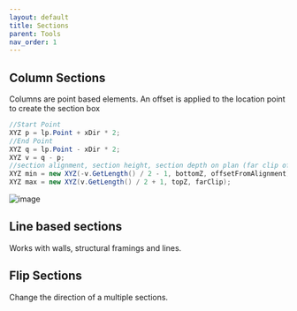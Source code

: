 ```yaml
---
layout: default
title: Sections
parent: Tools
nav_order: 1
---
```


## Column Sections

Columns are point based elements. An offset is applied to the location point to create the section box

```c#
//Start Point
XYZ p = lp.Point + xDir * 2;
//End Point
XYZ q = lp.Point - xDir * 2;
XYZ v = q - p;
//section alignment, section height, section depth on plan (far clip offset)
XYZ min = new XYZ(-v.GetLength() / 2 - 1, bottomZ, offsetFromAlignment);
XYZ max = new XYZ(v.GetLength() / 2 + 1, topZ, farClip);
```
![image](https://user-images.githubusercontent.com/27025848/165198015-0f0239b5-c2b5-4bed-a729-58836088c494.png)

## Line based sections

Works with walls, structural framings and lines.

## Flip Sections

Change the direction of a multiple sections. 

